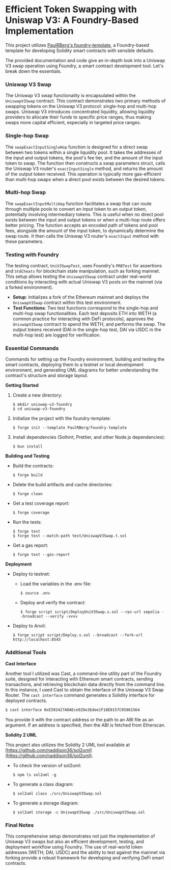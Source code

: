 # **Efficient Token Swapping with Uniswap V3: A Foundry-Based Implementation**

This project utilizes [PaulRBerg's foundry-template](https://github.com/PaulRBerg/foundry-template), a Foundry-based
template for developing Solidity smart contracts with sensible defaults.

The provided documentation and code give an in-depth look into a Uniswap V3 swap operation using Foundry, a smart
contract development tool. Let's break down the essentials.

### Uniswap V3 Swap

The Uniswap V3 swap functionality is encapsulated within the `UniswapV3Swap` contract. This contract demonstrates two
primary methods of swapping tokens on the Uniswap V3 protocol: single-hop and multi-hop swaps. Uniswap V3 introduces
concentrated liquidity, allowing liquidity providers to allocate their funds to specific price ranges, thus making swaps
more capital efficient, especially in targeted price ranges.

### Single-hop Swap

The `swapExactInputSingleHop` function is designed for a direct swap between two tokens within a single liquidity pool.
It takes the addresses of the input and output tokens, the pool's fee tier, and the amount of the input token to swap.
The function then constructs a swap parameters struct, calls the Uniswap V3 router's `exactInputSingle` method, and
returns the amount of the output token received. This operation is typically more gas-efficient than multi-hop swaps
when a direct pool exists between the desired tokens.

### Multi-hop Swap

The `swapExactInputMultiHop` function facilitates a swap that can route through multiple pools to convert an input token
to an output token, potentially involving intermediary tokens. This is useful when no direct pool exists between the
input and output tokens or when a multi-hop route offers better pricing. The function accepts an encoded path of tokens
and pool fees, alongside the amount of the input token, to dynamically determine the swap route. It then calls the
Uniswap V3 router's `exactInput` method with these parameters.

### Testing with Foundry

The testing contract, `UniV3SwapTest`, uses Foundry's `PRBTest` for assertions and `StdCheats` for blockchain state
manipulation, such as forking mainnet. This setup allows testing the `UniswapV3Swap` contract under real-world
conditions by interacting with actual Uniswap V3 pools on the mainnet (via a forked environment).

- **Setup**: Initializes a fork of the Ethereum mainnet and deploys the `UniswapV3Swap` contract within this test
  environment.
- **Test Functions**: Two test functions correspond to the single-hop and multi-hop swap functionalities. Each test
  deposits ETH into WETH (a common practice for interacting with DeFi protocols), approves the `UniswapV3Swap` contract
  to spend the WETH, and performs the swap. The output tokens received (DAI in the single-hop test, DAI via USDC in the
  multi-hop test) are logged for verification.

### Essential Commands

Commands for setting up the Foundry environment, building and testing the smart contracts, deploying them to a testnet
or local development environment, and generating UML diagrams for better understanding the contract's structure and
storage layout.

**Getting Started**

1. Create a new directory:

   ```
   $ mkdir uniswap-v3-foundry
   $ cd uniswap-v3-foundry
   ```

2. Initialize the project with the foundry-template:

   ```
   $ forge init --template PaulRBerg/foundry-template
   ```

3. Install dependencies (Solhint, Prettier, and other Node.js dependencies):
   ```
   $ bun install
   ```

**Building and Testing**

- Build the contracts:

  ```
  $ forge build
  ```

- Delete the build artifacts and cache directories:

  ```
  $ forge clean
  ```

- Get a test coverage report:

  ```
  $ forge coverage
  ```

- Run the tests:

  ```
  $ forge test
  $ forge test --match-path test/UniswapV3Swap.t.sol
  ```

- Get a gas report:
  ```
  $ forge test --gas-report
  ```

**Deployment**

- Deploy to testnet:

  - Load the variables in the .env file:
    ```
    $ source .env
    ```
  - Deploy and verify the contract:
    ```
    $ forge script script/DeployUniV3Swap.s.sol --rpc-url sepolia --broadcast --verify -vvvv
    ```

- Deploy to Anvil:
  ```
  $ forge script script/Deploy.s.sol --broadcast --fork-url http://localhost:8545
  ```

### Additional Tools

**Cast Interface**

Another tool I utilized was Cast, a command-line utility part of the Foundry suite, designed for interacting with
Ethereum smart contracts, sending transactions, and retrieving blockchain data directly from the command line. In this
instance, I used Cast to obtain the interface of the Uniswap V3 Swap Router. The `cast interface` command generates a
Solidity interface for deployed contracts.

```bash
$ cast interface 0xE592427A0AEce92De3Edee1F18E0157C05861564
```

You provide it with the contract address or the path to an ABI file as an argument. If an address is specified, then the
ABI is fetched from Etherscan.

**Solidity 2 UML**

This project also utilizes the Solidity 2 UML tool available at
[https://github.com/naddison36/sol2uml](https://github.com/naddison36/sol2uml).

- To check the version of sol2uml:

  ```
  $ npm ls sol2uml -g
  ```

- To generate a class diagram:

  ```
  $ sol2uml class ./src/UniswapV3Swap.sol
  ```

- To generate a storage diagram:
  ```
  $ sol2uml storage -c UniswapV3Swap ./src/UniswapV3Swap.sol
  ```

### Final Notes

This comprehensive setup demonstrates not just the implementation of Uniswap V3 swaps but also an efficient development,
testing, and deployment workflow using Foundry. The use of real-world token addresses (WETH, DAI, USDC) and the ability
to test against the mainnet via forking provide a robust framework for developing and verifying DeFi smart contracts.
